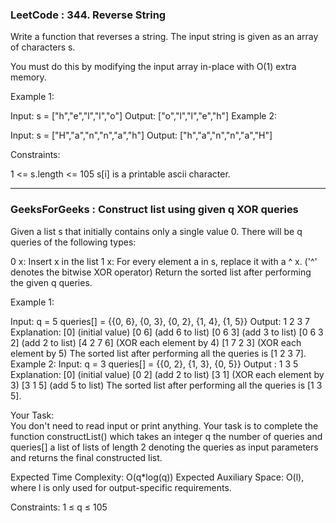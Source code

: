 ### LeetCode : 344. Reverse String

Write a function that reverses a string. The input string is given as an array of characters s.

You must do this by modifying the input array in-place with O(1) extra memory.

 

Example 1:

Input: s = ["h","e","l","l","o"]
Output: ["o","l","l","e","h"]
Example 2:

Input: s = ["H","a","n","n","a","h"]
Output: ["h","a","n","n","a","H"]
 

Constraints:

1 <= s.length <= 105
s[i] is a printable ascii character.


****

### GeeksForGeeks : Construct list using given q XOR queries

Given a list s that initially contains only a single value 0. There will be q queries of the following types:

0 x: Insert x in the list
1 x: For every element a in s, replace it with a ^ x. ('^' denotes the bitwise XOR operator)
Return the sorted list after performing the given q queries.

Example 1:

Input:
q = 5
queries[] = {{0, 6}, {0, 3}, {0, 2}, {1, 4}, {1, 5}}
Output:
1 2 3 7
Explanation:
[0] (initial value)
[0 6] (add 6 to list)
[0 6 3] (add 3 to list)
[0 6 3 2] (add 2 to list)
[4 2 7 6] (XOR each element by 4)
[1 7 2 3] (XOR each element by 5)
The sorted list after performing all the queries is [1 2 3 7]. 
Example 2:
Input:
q = 3
queries[] = {{0, 2}, {1, 3}, {0, 5}} 
Output :
1 3 5
Explanation:
[0] (initial value)
[0 2] (add 2 to list)
[3 1] (XOR each element by 3)
[3 1 5] (add 5 to list)
The sorted list after performing all the queries is [1 3 5].

Your Task:  
You don't need to read input or print anything. Your task is to complete the function constructList() which takes an integer q the number of queries and queries[] a list of lists of length 2 denoting the queries as input parameters and returns the final constructed list.


Expected Time Complexity: O(q*log(q))
Expected Auxiliary Space: O(l), where l is only used for output-specific requirements.


Constraints:
1 ≤ q ≤ 105

